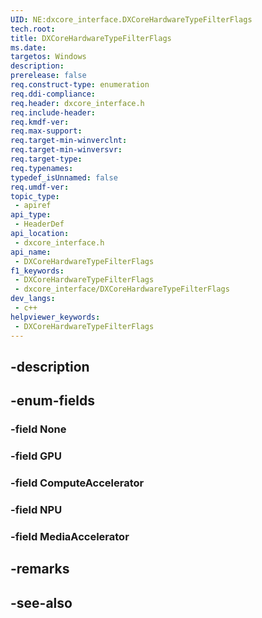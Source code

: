 ```yaml
---
UID: NE:dxcore_interface.DXCoreHardwareTypeFilterFlags
tech.root: 
title: DXCoreHardwareTypeFilterFlags
ms.date: 
targetos: Windows
description: 
prerelease: false
req.construct-type: enumeration
req.ddi-compliance: 
req.header: dxcore_interface.h
req.include-header: 
req.kmdf-ver: 
req.max-support: 
req.target-min-winverclnt: 
req.target-min-winversvr: 
req.target-type: 
req.typenames: 
typedef_isUnnamed: false
req.umdf-ver: 
topic_type:
 - apiref
api_type:
 - HeaderDef
api_location:
 - dxcore_interface.h
api_name:
 - DXCoreHardwareTypeFilterFlags
f1_keywords:
 - DXCoreHardwareTypeFilterFlags
 - dxcore_interface/DXCoreHardwareTypeFilterFlags
dev_langs:
 - c++
helpviewer_keywords:
 - DXCoreHardwareTypeFilterFlags
---
```


## -description

## -enum-fields

### -field None

### -field GPU

### -field ComputeAccelerator

### -field NPU

### -field MediaAccelerator

## -remarks

## -see-also


